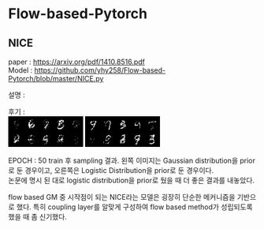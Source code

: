 # Flow-based-Pytorch

## NICE
paper : https://arxiv.org/pdf/1410.8516.pdf  
Model : https://github.com/yhy258/Flow-based-Pytorch/blob/master/NICE.py  

설명 :   


후기 :  
![gaussian_NICE](https://github.com/yhy258/Flow-based-Pytorch/blob/master/images/NICE2_gaussian.png?raw=true)
![logistic_NICE](https://github.com/yhy258/Flow-based-Pytorch/blob/master/images/NICE2_logistic.png?raw=true)
  
EPOCH : 50 train 후 sampling 결과. 왼쪽 이미지는 Gaussian distribution을 prior로 둔 경우이고, 오른쪽은 Logistic Distribution을 prior로 둔 경우이다.  
논문에 명시 된 대로 logistic distribution을 prior로 뒀을 때 더 좋은 결과를 내놓았다.  
  
flow based GM 중 시작점이 되는 NICE라는 모델은 굉장히 단순한 메커니즘을 기반으로 했다. 특히 coupling layer를 알맞게 구성하여 flow based method가 성립되도록 했을 때 좀 신기했다.
